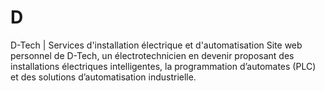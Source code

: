 # D
D-Tech | Services d'installation électrique et d'automatisation Site web personnel de D-Tech, un électrotechnicien en devenir proposant des installations électriques intelligentes, la programmation d’automates (PLC) et des solutions d’automatisation industrielle.
